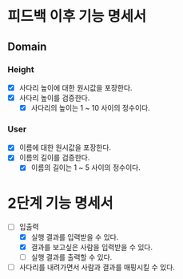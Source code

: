# 피드백 이후 기능 명세서

## Domain

### Height

- [x] 사다리 높이에 대한 원시값을 포장한다.
- [x] 사다리 높이를 검증한다.
  - [x] 사다리의 높이는 1 ~ 10 사이의 정수이다.

### User

- [x] 이름에 대한 원시값을 포장한다.
- [x] 이름의 길이를 검증한다.
  - [x] 이름의 길이는 1 ~ 5 사이의 정수이다.

# 2단계 기능 명세서

- [ ] 입출력
  - [x] 실행 결과를 입력받을 수 있다.
  - [x] 결과를 보고싶은 사람을 입력받을 수 있다.
  - [ ] 실행 결과를 출력할 수 있다.

- [ ] 사다리를 내려가면서 사람과 결과를 매핑시킬 수 있다.